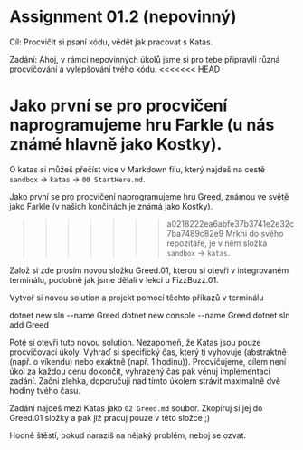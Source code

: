 # Assignment 01.2 (nepovinný)

Cíl: Procvičit si psaní kódu, vědět jak pracovat s Katas.

Zadání:
Ahoj, v rámci nepovinných úkolů jsme si pro tebe připravili různá procvičování a vylepšování tvého kódu.
<<<<<<< HEAD

Jako první se pro procvičení naprogramujeme hru Farkle (u nás známé hlavně jako Kostky).
=======
O katas si můžeš přečíst více v Markdown filu, který najdeš na cestě `sandbox` -> `katas` -> `00 StartHere.md`.

Jako první se pro procvičení naprogramujeme hru Greed, známou ve světě jako Farkle (v našich končinách je známá jako Kostky).
>>>>>>> a0218222ea6abfe37b3741e2e32c7ba7489c82e9
Mrkni do svého repozitáře, je v něm složka `sandbox` -> `katas`.

Založ si zde prosím novou složku Greed.01, kterou si otevři v integrovaném terminálu, podobně jak jsme dělali v lekci u FizzBuzz.01.

Vytvoř si novou solution a projekt pomocí těchto příkazů v terminálu

dotnet new sln --name Greed
dotnet new console --name Greed
dotnet sln add Greed

Poté si otevři tuto novou solution.
Nezapomeň, že Katas jsou pouze procvičovací úkoly. Vyhraď si specifický čas, který ti vyhovuje (abstraktně (např. o víkendu) nebo exaktně (např. 1 hodinu)). Procvičujeme, cílem není úkol za každou cenu dokončit, vyhrazený čas pak věnuj implementaci zadání. Začni zlehka, doporučuji nad tímto úkolem strávit maximálně dvě hodiny tvého času.

Zadání najdeš mezi Katas jako `02 Greed.md` soubor. Zkopíruj si jej do Greed.01 složky a pak již pracuj pouze v této složce ;)

Hodně štěstí, pokud narazíš na nějaký problém, neboj se ozvat.
